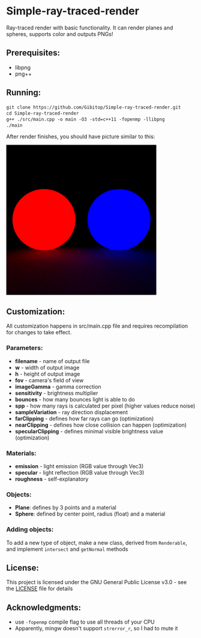 # Simple-ray-traced-render
Ray-traced render with basic functionality. It can render planes and spheres, supports color and outputs PNGs!


## Prerequisites:
- libpng
- png++


## Running:
```
git clone https://github.com/Gibitop/Simple-ray-traced-render.git
cd Simple-ray-traced-render
g++ ./src/main.cpp -o main -O3 -std=c++11 -fopenmp -llibpng 
./main
```

After render finishes, you should have picture similar to this:

![](render.png)

## Customization:
All customization happens in src/main.cpp file and requires recompilation for changes to take effect.

### Parameters:
- **filename** - name of output file
- **w** - width of output image
- **h** - height of output image
- **fov** - camera's field of view
- **imageGamma** - gamma correction
- **sensitivity** - brightness multiplier 
- **bounces** - how many bounces light is able to do
- **spp** - how many rays is calculated per pixel (higher values reduce noise)
- **sampleVariation** - ray direction displacement 
- **farClipping** - defines how far rays can go (optimization)
- **nearClipping** - defines how close collision can happen (optimization)
- **specularClipping** - defines minimal visible brightness value (optimization)

### Materials:
- **emission** - light emission (RGB value through Vec3)
- **specular** - light reflection (RGB value through Vec3)
- **roughness** - self-explanatory

### Objects:
- **Plane**: defines by 3 points and a material
- **Sphere**: defined by center point, radius (float) and a material

### Adding objects:
To add a new type of object, make a new class, derived from ```Renderable```, and implement ```intersect``` and ```getNormal``` methods

## License:
This project is licensed under the GNU General Public License v3.0 - see the [LICENSE](LICENSE) file for details

## Acknowledgments:
- use ```-fopenmp``` compile flag to use all threads of your CPU
- Apparently, mingw doesn't support ```strerror_r```, so I had to mute it
